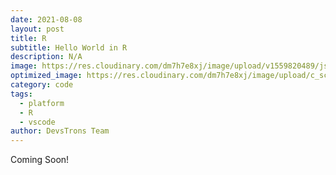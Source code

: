 ```yaml
---
date: 2021-08-08
layout: post
title: R
subtitle: Hello World in R
description: N/A
image: https://res.cloudinary.com/dm7h7e8xj/image/upload/v1559820489/js-code_n83m7a.jpg
optimized_image: https://res.cloudinary.com/dm7h7e8xj/image/upload/c_scale,w_380/v1559820489/js-code_n83m7a.jpg
category: code
tags:
  - platform
  - R
  - vscode
author: DevsTrons Team
---
```


Coming Soon!